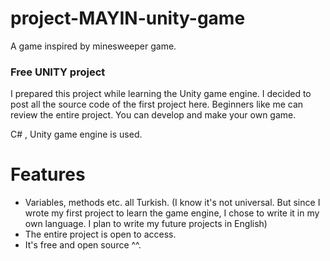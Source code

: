 # project-MAYIN-unity-game
A game inspired by minesweeper game.

### Free UNITY project

I prepared this project while learning the Unity game engine. I decided to post all the source code of the first project here. Beginners like me can review the entire project. You can develop and make your own game.

C# , Unity game engine is used.

# Features

- Variables, methods etc. all Turkish. (I know it's not universal. But since I wrote my first project to learn the game engine, I chose to write it in my own language. I plan to write my future projects in English)
- The entire project is open to access.
- It's free and open source ^^.


